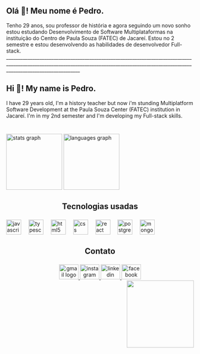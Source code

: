 <h2 align="left">Olá 👋! Meu nome é Pedro.</h2>
Tenho 29 anos, sou professor de história e agora seguindo um novo sonho estou estudando Desenvolvimento de Software Multiplataformas na instituição do Centro de Paula Souza (FATEC) de Jacareí. Estou no 2 semestre e estou desenvolvendo as habilidades de desenvolvedor Full-stack.
___________________________________________________________________________________________________________________________________________________________________________________________

<h2 align="left">Hi 👋! My name is Pedro.</h2>
I have 29 years old, I'm a history teacher but now i'm stunding Multiplatform Software Development at the Paula Souza Center (FATEC) institution in Jacareí. I'm in my 2nd semester and I'm developing my Full-stack skills. 

###

<br clear="both">

<div align="left">
  <img src="https://github-readme-stats.vercel.app/api?username=PeedroPrado&hide_title=false&hide_rank=false&show_icons=true&include_all_commits=true&count_private=true&disable_animations=false&theme=codeSTACKr&locale=pt-br&hide_border=false" height="150" alt="stats graph"  />
  <img src="https://github-readme-stats.vercel.app/api/top-langs?username=PeedroPrado&locale=pt-br&hide_title=false&layout=compact&card_width=320&langs_count=5&theme=codeSTACKr&hide_border=false" height="150" alt="languages graph"  />
</div>

###

<h2 align="center">Tecnologias usadas</h2>

###

<div align="left">
  <img src="https://cdn.jsdelivr.net/gh/devicons/devicon/icons/javascript/javascript-original.svg" height="40" alt="javascript logo"  />
  <img width="12" />
  <img src="https://cdn.jsdelivr.net/gh/devicons/devicon/icons/typescript/typescript-original.svg" height="40" alt="typescript logo"  />
  <img width="12" />
  <img src="https://cdn.jsdelivr.net/gh/devicons/devicon/icons/html5/html5-original.svg" height="40" alt="html5 logo"  />
  <img width="12" />
  <img src="https://cdn.jsdelivr.net/gh/devicons/devicon/icons/css3/css3-original.svg" height="40" alt="css logo"  />
  <img width="12" />
  <img src="https://cdn.jsdelivr.net/gh/devicons/devicon/icons/react/react-original.svg" height="40" alt="react logo"  />
  <img width="12" />
  <img src="https://cdn.jsdelivr.net/gh/devicons/devicon/icons/postgresql/postgresql-original.svg" height="40" alt="postgresql logo"  />
  <img width="12" />
  <img src="https://cdn.jsdelivr.net/gh/devicons/devicon/icons/mongodb/mongodb-original.svg" height="40" alt="mongodb logo"  />
</div>

###

<h2 align="center">Contato</h2>

###

<div align="center">
   <a href="mailto:pedrohenriquepradodenovaes@gmail.com" target="_blank">
    <img src="https://raw.githubusercontent.com/maurodesouza/profile-readme-generator/master/src/assets/icons/social/gmail/default.svg" width="52" height="40" alt="gmail logo"  />
  </a>
  <a href="https://www.instagram.com/oi.php/" target="_blank">
  <img src="https://raw.githubusercontent.com/maurodesouza/profile-readme-generator/master/src/assets/icons/social/instagram/default.svg" width="52" height="40" alt="instagram logo"  />
  </a>
   <a href="https://www.linkedin.com/in/pedro-henrique-prado-de-novaes-773432381/" target="_blank">
  <img src="https://raw.githubusercontent.com/maurodesouza/profile-readme-generator/master/src/assets/icons/social/linkedin/default.svg" width="52" height="40" alt="linkedin logo"  />
  </a>
  <a href="https://www.facebook.com/profile.php?id=100014443869835" target="_blank">
  <img src="https://raw.githubusercontent.com/maurodesouza/profile-readme-generator/master/src/assets/icons/social/facebook/default.svg" width="52" height="40" alt="facebook logo"  />
  </a>
</div>

<img align="right" height="180" src="https://media4.giphy.com/media/v1.Y2lkPTc5MGI3NjExdXJyaHBiYmJocGd4cG5rYnEwN2tqYjY5N3BhYXk0OWp0eGhkYW5qZSZlcD12MV9pbnRlcm5hbF9naWZfYnlfaWQmY3Q9Zw/nt6wf8jW00H8fuuVjc/giphy.gif" />


<br clear="both">

###

